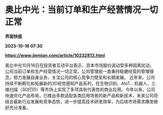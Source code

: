 # 奥比中光：当前订单和生产经营情况一切正常
**界面快报**

**2023-10-16 07:30**

**https://www.jiemian.com/article/10232813.html**

奥比中光10月16日在投资者互动平台表示，资本市场股价波动受多种因素扰动，公司当前订单和生产经营情况一切正常。公司管理层一直秉持稳健经营的管理理念，努力发展自身业务，关注公司的核心竞争力壁垒和长期发展。 近年来，公司持续不断孵化和拓展新的3D视觉感知产品系列，在生物识别、AIoT、机器人、三维扫描（3D打印）等市场上实现了多项具有代表性的商业应用。今年以来，公司快速优化产品布局，已推出多款适配各类应用场景的新产品和新技术，未来公司将结合最新行业发展和竞争态势，进一步提高技术研发效率，为后续市场需求爆发做好充分准备。